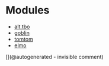 
# Modules

* [alt.tbo](/retired/alt.tbo/)
* [goblin](/goblin/)
* [tomtom](/retired/tomtom/)
* [elmo](/elmo/)


[](@autogenerated - invisible comment)